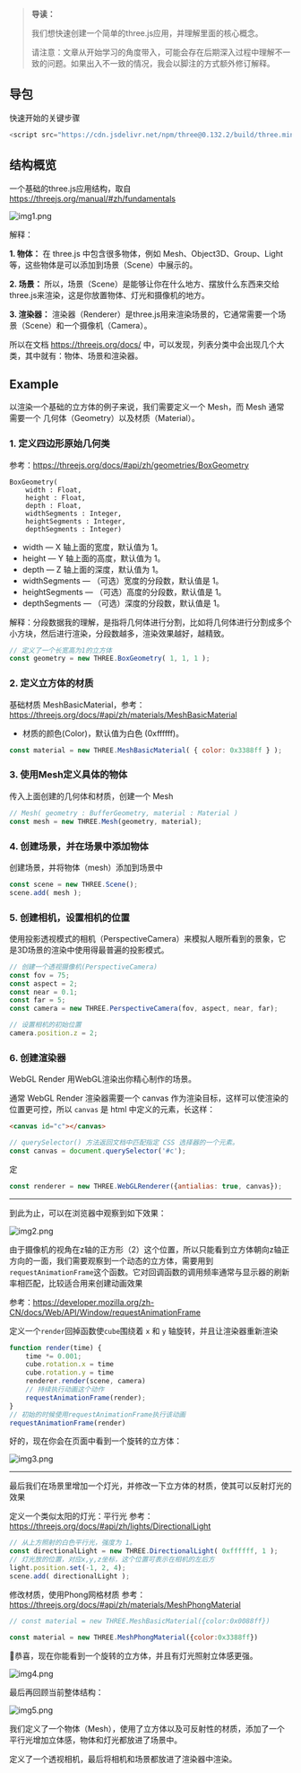 > **导读：**
> 
> 我们想快速创建一个简单的three.js应用，并理解里面的核心概念。
> 
> 请注意：文章从开始学习的角度带入，可能会存在后期深入过程中理解不一致的问题。如果出入不一致的情况，我会以脚注的方式额外修订解释。

## 导包
快速开始的关键步骤
```js
<script src="https://cdn.jsdelivr.net/npm/three@0.132.2/build/three.min.js"></script>
```

## 结构概览
一个基础的three.js应用结构，取自 https://threejs.org/manual/#zh/fundamentals

![img1.png](img/img1.png)

解释：

**1. 物体：** 在 three.js 中包含很多物体，例如 Mesh、Object3D、Group、Light等，这些物体是可以添加到场景（Scene）中展示的。

**2. 场景：** 所以，场景（Scene）是能够让你在什么地方、摆放什么东西来交给three.js来渲染，这是你放置物体、灯光和摄像机的地方。

**3. 渲染器：** 渲染器（Renderer）是three.js用来渲染场景的，它通常需要一个场景（Scene）和一个摄像机（Camera）。

所以在文档 https://threejs.org/docs/ 中，可以发现，列表分类中会出现几个大类，其中就有：物体、场景和渲染器。

## Example
以渲染一个基础的立方体的例子来说，我们需要定义一个 Mesh，而 Mesh 通常需要一个 几何体（Geometry）以及材质（Material）。

### 1. 定义四边形原始几何类

参考：https://threejs.org/docs/#api/zh/geometries/BoxGeometry
```
BoxGeometry(
    width : Float, 
    height : Float, 
    depth : Float, 
    widthSegments : Integer, 
    heightSegments : Integer, 
    depthSegments : Integer)
```
* width — X 轴上面的宽度，默认值为 1。
* height — Y 轴上面的高度，默认值为 1。
* depth — Z 轴上面的深度，默认值为 1。
* widthSegments — （可选）宽度的分段数，默认值是 1。
* heightSegments — （可选）高度的分段数，默认值是 1。
* depthSegments — （可选）深度的分段数，默认值是 1。

解释：分段数据我的理解，是指将几何体进行分割，比如将几何体进行分割成多个小方块，然后进行渲染，分段数越多，渲染效果越好，越精致。

```js
// 定义了一个长宽高为1的立方体
const geometry = new THREE.BoxGeometry( 1, 1, 1 );
```

### 2. 定义立方体的材质

基础材质 MeshBasicMaterial，参考：https://threejs.org/docs/#api/zh/materials/MeshBasicMaterial

* 材质的颜色(Color)，默认值为白色 (0xffffff)。
```js
const material = new THREE.MeshBasicMaterial( { color: 0x3388ff } );
```

### 3. 使用Mesh定义具体的物体
传入上面创建的几何体和材质，创建一个 Mesh
```js
// Mesh( geometry : BufferGeometry, material : Material )
const mesh = new THREE.Mesh(geometry, material);
```

### 4. 创建场景，并在场景中添加物体
创建场景，并将物体（mesh）添加到场景中
```js
const scene = new THREE.Scene();
scene.add( mesh );
```

### 5. 创建相机，设置相机的位置
使用投影透视模式的相机（PerspectiveCamera）来模拟人眼所看到的景象，它是3D场景的渲染中使用得最普遍的投影模式。
```js
// 创建一个透视摄像机(PerspectiveCamera)
const fov = 75;
const aspect = 2;
const near = 0.1;
const far = 5;
const camera = new THREE.PerspectiveCamera(fov, aspect, near, far);

// 设置相机的初始位置
camera.position.z = 2;
```
### 6. 创建渲染器
WebGL Render 用WebGL渲染出你精心制作的场景。

通常 WebGL Render 渲染器需要一个 canvas 作为渲染目标，这样可以使渲染的位置更可控，所以 `canvas` 是 html 中定义的元素，长这样：
```html
<canvas id="c"></canvas>
```
```js
// querySelector() 方法返回文档中匹配指定 CSS 选择器的一个元素。
const canvas = document.querySelector('#c');
```
定
```js
const renderer = new THREE.WebGLRenderer({antialias: true, canvas});
```

---

到此为止，可以在浏览器中观察到如下效果：

![img2.png](img/img2.png)

由于摄像机的视角在z轴的正方形（2）这个位置，所以只能看到立方体朝向z轴正方向的一面，我们需要观察到一个动态的立方体，需要用到`requestAnimationFrame`这个函数。它对回调函数的调用频率通常与显示器的刷新率相匹配，比较适合用来创建动画效果

参考：https://developer.mozilla.org/zh-CN/docs/Web/API/Window/requestAnimationFrame

定义一个`render`回掉函数使`cube`围绕着 `x` 和 `y` 轴旋转，并且让渲染器重新渲染
```js
function render(time) {
    time *= 0.001;
    cube.rotation.x = time
    cube.rotation.y = time
    renderer.render(scene, camera)
    // 持续执行动画这个动作
    requestAnimationFrame(render);
}
// 初始的时候使用requestAnimationFrame执行该动画
requestAnimationFrame(render)
```
好的，现在你会在页面中看到一个旋转的立方体：

![img3.png](img/img3.png)

---

最后我们在场景里增加一个灯光，并修改一下立方体的材质，使其可以反射灯光的效果

定义一个类似太阳的灯光：平行光
参考：https://threejs.org/docs/#api/zh/lights/DirectionalLight

```js
// 从上方照射的白色平行光，强度为 1。
const directionalLight = new THREE.DirectionalLight( 0xffffff, 1 );
// 灯光放的位置，对应x,y,z坐标，这个位置可表示在相机的左后方
light.position.set(-1, 2, 4);
scene.add( directionalLight );
```

修改材质，使用Phong网格材质
参考：https://threejs.org/docs/#api/zh/materials/MeshPhongMaterial

```js
// const material = new THREE.MeshBasicMaterial({color:0x0088ff})

const material = new THREE.MeshPhongMaterial({color:0x3388ff})
```

🎉恭喜，现在你能看到一个旋转的立方体，并且有灯光照射立体感更强。

![img4.png](img/img4.png)

最后再回顾当前整体结构：

![img5.png](img/img5.png)

我们定义了一个物体（Mesh），使用了立方体以及可反射性的材质，添加了一个平行光增加立体感，物体和灯光都放进了场景中。

定义了一个透视相机，最后将相机和场景都放进了渲染器中渲染。